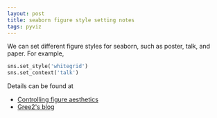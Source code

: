 ```yaml
---
layout: post
title: seaborn figure style setting notes
tags: pyviz
---
```


We can set different figure styles for seaborn, such as poster, talk, and paper. For example,

```python
sns.set_style('whitegrid')
sns.set_context('talk')
```
Details can be found at

* [Controlling figure aesthetics](https://seaborn.pydata.org/tutorial/aesthetics.html)
* [Gree2's blog](http://gree2.github.io/python/2015/05/05/python-seaborn-tutorial-controlling-figure-aesthetics)
